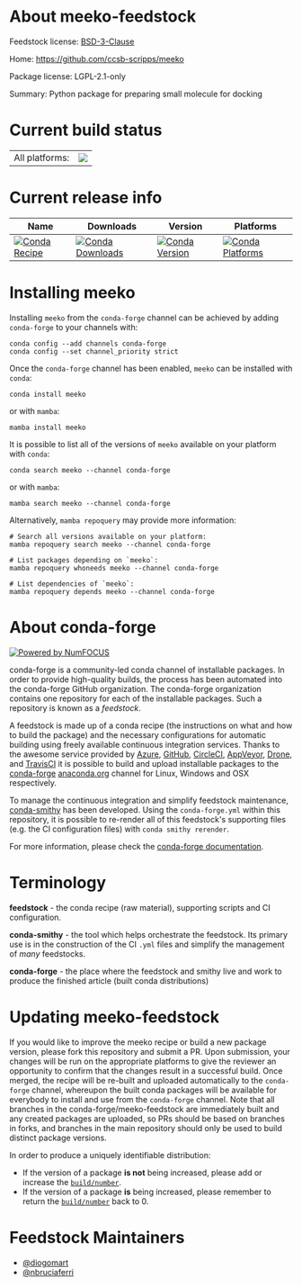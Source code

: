 About meeko-feedstock
=====================

Feedstock license: [BSD-3-Clause](https://github.com/conda-forge/meeko-feedstock/blob/main/LICENSE.txt)

Home: https://github.com/ccsb-scripps/meeko

Package license: LGPL-2.1-only

Summary: Python package for preparing small molecule for docking

Current build status
====================


<table><tr><td>All platforms:</td>
    <td>
      <a href="https://dev.azure.com/conda-forge/feedstock-builds/_build/latest?definitionId=20741&branchName=main">
        <img src="https://dev.azure.com/conda-forge/feedstock-builds/_apis/build/status/meeko-feedstock?branchName=main">
      </a>
    </td>
  </tr>
</table>

Current release info
====================

| Name | Downloads | Version | Platforms |
| --- | --- | --- | --- |
| [![Conda Recipe](https://img.shields.io/badge/recipe-meeko-green.svg)](https://anaconda.org/conda-forge/meeko) | [![Conda Downloads](https://img.shields.io/conda/dn/conda-forge/meeko.svg)](https://anaconda.org/conda-forge/meeko) | [![Conda Version](https://img.shields.io/conda/vn/conda-forge/meeko.svg)](https://anaconda.org/conda-forge/meeko) | [![Conda Platforms](https://img.shields.io/conda/pn/conda-forge/meeko.svg)](https://anaconda.org/conda-forge/meeko) |

Installing meeko
================

Installing `meeko` from the `conda-forge` channel can be achieved by adding `conda-forge` to your channels with:

```
conda config --add channels conda-forge
conda config --set channel_priority strict
```

Once the `conda-forge` channel has been enabled, `meeko` can be installed with `conda`:

```
conda install meeko
```

or with `mamba`:

```
mamba install meeko
```

It is possible to list all of the versions of `meeko` available on your platform with `conda`:

```
conda search meeko --channel conda-forge
```

or with `mamba`:

```
mamba search meeko --channel conda-forge
```

Alternatively, `mamba repoquery` may provide more information:

```
# Search all versions available on your platform:
mamba repoquery search meeko --channel conda-forge

# List packages depending on `meeko`:
mamba repoquery whoneeds meeko --channel conda-forge

# List dependencies of `meeko`:
mamba repoquery depends meeko --channel conda-forge
```


About conda-forge
=================

[![Powered by
NumFOCUS](https://img.shields.io/badge/powered%20by-NumFOCUS-orange.svg?style=flat&colorA=E1523D&colorB=007D8A)](https://numfocus.org)

conda-forge is a community-led conda channel of installable packages.
In order to provide high-quality builds, the process has been automated into the
conda-forge GitHub organization. The conda-forge organization contains one repository
for each of the installable packages. Such a repository is known as a *feedstock*.

A feedstock is made up of a conda recipe (the instructions on what and how to build
the package) and the necessary configurations for automatic building using freely
available continuous integration services. Thanks to the awesome service provided by
[Azure](https://azure.microsoft.com/en-us/services/devops/), [GitHub](https://github.com/),
[CircleCI](https://circleci.com/), [AppVeyor](https://www.appveyor.com/),
[Drone](https://cloud.drone.io/welcome), and [TravisCI](https://travis-ci.com/)
it is possible to build and upload installable packages to the
[conda-forge](https://anaconda.org/conda-forge) [anaconda.org](https://anaconda.org/)
channel for Linux, Windows and OSX respectively.

To manage the continuous integration and simplify feedstock maintenance,
[conda-smithy](https://github.com/conda-forge/conda-smithy) has been developed.
Using the ``conda-forge.yml`` within this repository, it is possible to re-render all of
this feedstock's supporting files (e.g. the CI configuration files) with ``conda smithy rerender``.

For more information, please check the [conda-forge documentation](https://conda-forge.org/docs/).

Terminology
===========

**feedstock** - the conda recipe (raw material), supporting scripts and CI configuration.

**conda-smithy** - the tool which helps orchestrate the feedstock.
                   Its primary use is in the construction of the CI ``.yml`` files
                   and simplify the management of *many* feedstocks.

**conda-forge** - the place where the feedstock and smithy live and work to
                  produce the finished article (built conda distributions)


Updating meeko-feedstock
========================

If you would like to improve the meeko recipe or build a new
package version, please fork this repository and submit a PR. Upon submission,
your changes will be run on the appropriate platforms to give the reviewer an
opportunity to confirm that the changes result in a successful build. Once
merged, the recipe will be re-built and uploaded automatically to the
`conda-forge` channel, whereupon the built conda packages will be available for
everybody to install and use from the `conda-forge` channel.
Note that all branches in the conda-forge/meeko-feedstock are
immediately built and any created packages are uploaded, so PRs should be based
on branches in forks, and branches in the main repository should only be used to
build distinct package versions.

In order to produce a uniquely identifiable distribution:
 * If the version of a package **is not** being increased, please add or increase
   the [``build/number``](https://docs.conda.io/projects/conda-build/en/latest/resources/define-metadata.html#build-number-and-string).
 * If the version of a package **is** being increased, please remember to return
   the [``build/number``](https://docs.conda.io/projects/conda-build/en/latest/resources/define-metadata.html#build-number-and-string)
   back to 0.

Feedstock Maintainers
=====================

* [@diogomart](https://github.com/diogomart/)
* [@nbruciaferri](https://github.com/nbruciaferri/)

